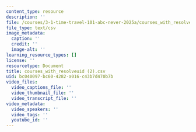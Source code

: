 ```yaml
---
content_type: resource
description: ''
file: /courses/3-1-time-travel-101-abc-never-2025a/courses_with_resolveuid-2.csv
file_type: text/csv
image_metadata:
  caption: ''
  credit: ''
  image-alt: ''
learning_resource_types: []
license: ''
resourcetype: Document
title: courses_with_resolveuid (2).csv
uid: bc040097-bc60-4282-a016-c43b7d470b7b
video_files:
  video_captions_file: ''
  video_thumbnail_file: ''
  video_transcript_file: ''
video_metadata:
  video_speakers: ''
  video_tags: ''
  youtube_id: ''
---
```

